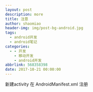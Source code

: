 ```yaml
---
layout: post
description: more
title: 注意
author: shaomiao
header-img: img/post-bg-android.jpg
tags:
  - android开发
  - android笔记
categories:
  - - 开发
    - 移动开发
    - android开发
abbrlink: 568358398
date: 2017-10-21 00:00:00
---
```

新建activity 在 AndroidManifest.xml 注册

